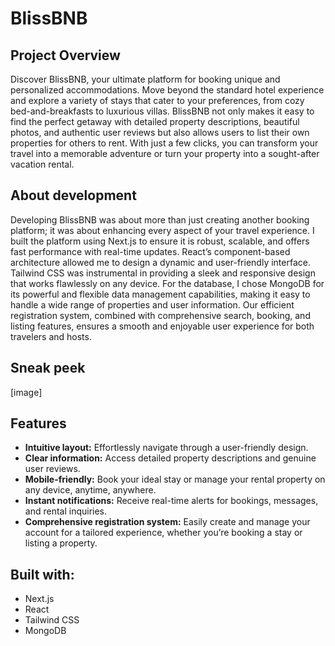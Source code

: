 # BlissBNB

## Project Overview
Discover BlissBNB, your ultimate platform for booking unique and personalized accommodations. Move beyond the standard hotel experience and explore a variety of stays that cater to your preferences, from cozy bed-and-breakfasts to luxurious villas. BlissBNB not only makes it easy to find the perfect getaway with detailed property descriptions, beautiful photos, and authentic user reviews but also allows users to list their own properties for others to rent. With just a few clicks, you can transform your travel into a memorable adventure or turn your property into a sought-after vacation rental.

## About development
Developing BlissBNB was about more than just creating another booking platform; it was about enhancing every aspect of your travel experience. I built the platform using Next.js to ensure it is robust, scalable, and offers fast performance with real-time updates. React’s component-based architecture allowed me to design a dynamic and user-friendly interface. Tailwind CSS was instrumental in providing a sleek and responsive design that works flawlessly on any device. For the database, I chose MongoDB for its powerful and flexible data management capabilities, making it easy to handle a wide range of properties and user information. Our efficient registration system, combined with comprehensive search, booking, and listing features, ensures a smooth and enjoyable user experience for both travelers and hosts.

## Sneak peek
[image]

## Features
* **Intuitive layout:** Effortlessly navigate through a user-friendly design.
* **Clear information:** Access detailed property descriptions and genuine user reviews.
* **Mobile-friendly:** Book your ideal stay or manage your rental property on any device, anytime, anywhere.
* **Instant notifications:** Receive real-time alerts for bookings, messages, and rental inquiries.
* **Comprehensive registration system:** Easily create and manage your account for a tailored experience, whether you’re booking a stay or listing a property.

## Built with:
* Next.js
* React
* Tailwind CSS
* MongoDB
